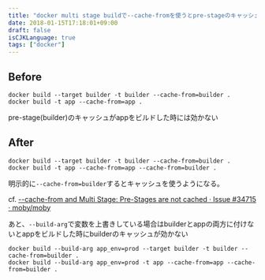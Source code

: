 ```yaml
---
title: "docker multi stage buildで--cache-fromを使うとpre-stageのキャッシュが効かない"
date: 2018-01-15T17:18:01+09:00
draft: false
isCJKLanguage: true
tags: ["docker"]
---
```

## Before
```
docker build --target builder -t builder --cache-from=builder .
docker build -t app --cache-from=app .
```

pre-stage(builder)のキャッシュがappをビルドした時には効かない

## After
```
docker build --target builder -t builder --cache-from=builder .
docker build -t app --cache-from=app --cache-from=builder .
```

明示的に`--cache-from=builder`するとキャッシュを使うようになる。

cf. [--cache-from and Multi Stage: Pre-Stages are not cached · Issue #34715 · moby/moby](https://github.com/moby/moby/issues/34715)

あと、`--build-arg`で変数を上書きしている場合はbuilderとappの両方に付けないとappをビルドした時にbuilderのキャッシュが効かない

```
docker build --build-arg app_env=prod --target builder -t builder --cache-from=builder .
docker build --build-arg app_env=prod -t app --cache-from=app --cache-from=builder .
```
